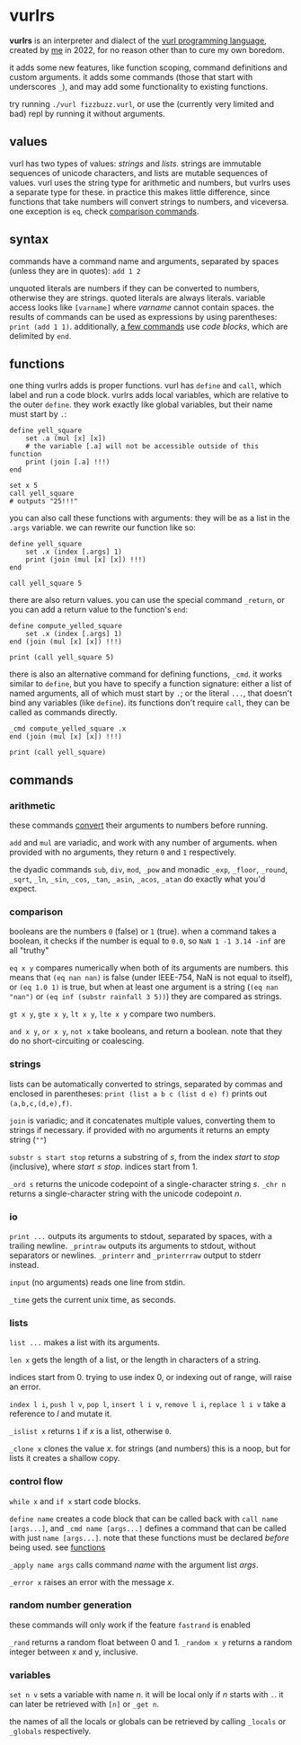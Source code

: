 # vurlrs

**vurlrs** is an interpreter and dialect of the [vurl programming language][esolangs], created by [me] in 2022, for no reason other than to cure my own boredom. 

it adds some new features, like function scoping, command definitions and custom arguments. it adds some commands (those that start with underscores `_`), and may add some functionality to existing functions.

try running `./vurl fizzbuzz.vurl`, or use the (currently very limited and bad) repl by running it without arguments.

[esolangs]: https://esolangs.org/wiki/Vurl
[me]: https://github.com/selaere

## values

vurl has two types of values: _strings_ and _lists_. strings are immutable sequences of unicode characters, and lists are mutable sequences of values. vurl uses the string type for arithmetic and numbers, but vurlrs uses a separate type for these. in practice this makes little difference, since functions that take numbers will convert strings to numbers, and viceversa. one exception is `eq`, check [comparison commands](#comparison).

## syntax

commands have a command name and arguments, separated by spaces (unless they are in quotes): `add 1 2`

unquoted literals are numbers if they can be converted to numbers, otherwise they are strings. quoted literals are always literals. variable access looks like `[varname]` where _varname_ cannot contain spaces. the results of commands can be used as expressions by using parentheses: `print (add 1 1)`. additionally, [a few commands](#control-flow) use _code blocks_, which are delimited by `end`.

## functions

one thing vurlrs adds is proper functions. vurl has `define` and `call`, which label and run a code block. vurlrs adds local variables, which are relative to the outer `define`. they work exactly like global variables, but their name must start by `.`:

```
define yell_square
    set .a (mul [x] [x])
    # the variable [.a] will not be accessible outside of this function
    print (join [.a] !!!)
end

set x 5
call yell_square
# outputs "25!!!"
```

you can also call these functions with arguments: they will be as a list in the `.args` variable. we can rewrite our function like so:

```
define yell_square
    set .x (index [.args] 1)
    print (join (mul [x] [x]) !!!)
end

call yell_square 5
```

there are also return values. you can use the special command `_return`, or you can add a return value to the function's `end`:

```
define compute_yelled_square
    set .x (index [.args] 1)
end (join (mul [x] [x]) !!!)

print (call yell_square 5)
```

there is also an alternative command for defining functions, `_cmd`. it works similar to `define`, but you have to specify a function signature: either a list of named arguments, all of which must start by `.`; or the literal `...`, that doesn't bind any variables (like `define`). its functions don't require `call`, they can be called as commands directly.

```
_cmd compute_yelled_square .x
end (join (mul [x] [x]) !!!)

print (call yell_square)
```
## commands

### arithmetic

these commands [convert] their arguments to numbers before running.

`add` and `mul` are variadic, and work with any number of arguments. when provided with no arguments, they return `0` and `1` respectively.

the dyadic commands `sub`, `div`, `mod`, `_pow` and monadic `_exp`, `_floor`, `_round`, `_sqrt`, `_ln`, `_sin`, `_cos`, `_tan`, `_asin`, `_acos`, `_atan` do exactly what you'd expect.

[convert]: https://doc.rust-lang.org/std/primitive.f64.html#method.from_str

### comparison

booleans are the numbers `0` (false) or `1` (true). when a command takes a boolean, it checks if the number is equal to `0.0`, so `NaN 1 -1 3.14 -inf` are all "truthy"

`eq x y` compares numerically when both of its arguments are numbers. this means that `(eq nan nan)` is false (under IEEE-754, NaN is not equal to itself), or `(eq 1.0 1)` is true, but when at least one argument is a string (`(eq nan "nan")` or `(eq inf (substr rainfall 3 5))`) they are compared as strings.

`gt x y`, `gte x y`, `lt x y`, `lte x y` compare two numbers.

`and x y`, `or x y`, `not x` take booleans, and return a boolean. note that they do no short-circuiting or coalescing.

### strings

lists can be automatically converted to strings, separated by commas and enclosed in parentheses: `print (list a b c (list d e) f)` prints out `(a,b,c,(d,e),f)`.

`join` is variadic; and it concatenates multiple values, converting them to strings if necessary. if provided with no arguments it returns an empty string (`""`)

`substr s start stop` returns a substring of _s_, from the index _start_ to _stop_ (inclusive), where _start_ ≤ _stop_. indices start from 1.

`_ord s` returns the unicode codepoint of a single-character string _s_. `_chr n` returns a single-character string with the unicode codepoint _n_.

### io

`print ...` outputs its arguments to stdout, separated by spaces, with a trailing newline. `_printraw` outputs its arguments to stdout, without separators or newlines. `_printerr` and `_printerrraw` output to stderr instead.

`input` (no arguments) reads one line from stdin.

`_time` gets the current unix time, as seconds.

### lists

`list ...` makes a list with its arguments.

`len x` gets the length of a list, or the length in characters of a string.

indices start from 0. trying to use index 0, or indexing out of range, will raise an error.

`index l i`, `push l v`, `pop l`, `insert l i v`, `remove l i`, `replace l i v` take a reference to _l_ and mutate it.

`_islist x` returns `1` if _x_ is a list, otherwise `0`.

`_clone x` clones the value _x_. for strings (and numbers) this is a noop, but for lists it creates a shallow copy.

### control flow

`while x` and `if x` start code blocks.

`define name` creates a code block that can be called back with `call name [args...]`, and `_cmd name [args...]` defines a command that can be called with just `name [args...]`. note that these functions must be declared _before_ being used. see [functions](#functions)

`_apply name args` calls command _name_ with the argument list _args_.

`_error x` raises an error with the message _x_.

### random number generation

these commands will only work if the feature `fastrand` is enabled

`_rand` returns a random float between 0 and 1. `_random x y` returns a random integer between x and y, inclusive.

### variables

`set n v` sets a variable with name _n_. it will be local only if _n_ starts with `.`. it can later be retrieved with `[n]` or `_get n`.

the names of all the locals or globals can be retrieved by calling `_locals` or `_globals` respectively.